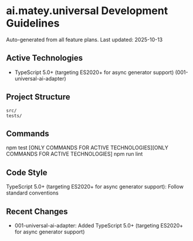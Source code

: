 # ai.matey.universal Development Guidelines

Auto-generated from all feature plans. Last updated: 2025-10-13

## Active Technologies
- TypeScript 5.0+ (targeting ES2020+ for async generator support) (001-universal-ai-adapter)

## Project Structure
```
src/
tests/
```

## Commands
npm test [ONLY COMMANDS FOR ACTIVE TECHNOLOGIES][ONLY COMMANDS FOR ACTIVE TECHNOLOGIES] npm run lint

## Code Style
TypeScript 5.0+ (targeting ES2020+ for async generator support): Follow standard conventions

## Recent Changes
- 001-universal-ai-adapter: Added TypeScript 5.0+ (targeting ES2020+ for async generator support)

<!-- MANUAL ADDITIONS START -->
<!-- MANUAL ADDITIONS END -->